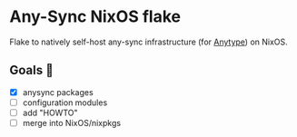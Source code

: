 # Any-Sync NixOS flake

Flake to natively self-host any-sync infrastructure 
(for [Anytype](https://anytype.io)) on NixOS.

## Goals 📝

- [X] anysync packages
- [ ] configuration modules
- [ ] add "HOWTO"
- [ ] merge into NixOS/nixpkgs